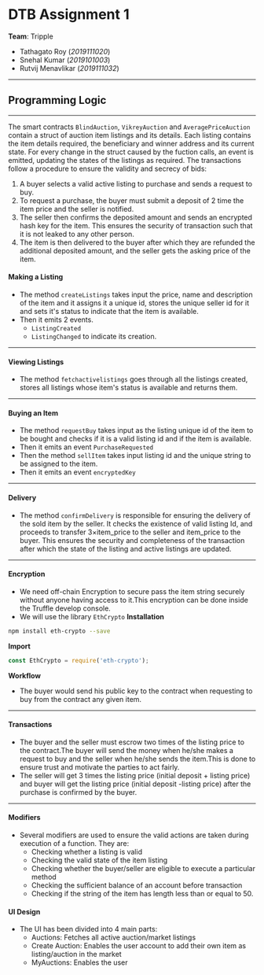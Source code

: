 # DTB Assignment 1

**Team**: Tripple
- Tathagato Roy (*2019111020*)
- Snehal Kumar (*2019101003*)
- Rutvij Menavlikar (*2019111032*)

---

## Programming Logic

---

The smart contracts `BlindAuction`, `VikreyAuction` and `AveragePriceAuction` contain a struct of auction item listings and its details. Each listing contains the item details required, the beneficiary and winner address and its current state.
For every change in the struct caused by the fuction calls, an event is emitted, updating the states of the listings as required.
The transactions follow a procedure to ensure the validity and secrecy of bids:
1. A buyer selects a valid active listing to purchase and sends a request to buy.
2. To request a purchase, the buyer must submit a deposit of 2 time the item price and the seller is notified. 
3. The seller then confirms the deposited amount and sends an encrypted hash key for the item. This ensures the security of transaction such that it is not leaked to any other person.
4. The item is then delivered to the buyer after which they are refunded the additional deposited amount, and the seller gets the asking price of the item.


#### Making a Listing

- The method `createListings` takes input the price, name and description of the item and it assigns it a unique id, stores the unique seller id for it and sets it's status to indicate that the item is available.
- Then it emits 2 events.
    - `ListingCreated`
    - `ListingChanged` to indicate its creation.

---

#### Viewing Listings

- The method `fetchactivelistings` goes through all the listings created, stores all listings whose item's status is available and returns them.

---

#### Buying an Item

- The method `requestBuy` takes input as the listing unique id of the item to be bought and checks if it is a valid listing id and if the item is available.
- Then it emits an event `PurchaseRequested`
- Then the method `sellItem` takes input listing id and the unique string to be assigned to the item.
- Then it emits an event `encryptedKey`

---

#### Delivery

- The method `confirmDelivery` is responsible for ensuring the delivery of the sold item by the seller. It checks the existence of valid listing Id, and proceeds to transfer 3&times;item_price to the seller and item_price to the buyer. This ensures the security and completeness of the transaction after which the state of the listing and active listings are updated.

---

#### Encryption

- We need off-chain Encryption to secure pass the item string securely without anyone having access
to it.This encryption can be done inside the Truffle develop console.
- We will use the library `EthCrypto`
**Installation**
```bash
npm install eth-crypto --save
```
**Import**
```javascript
const EthCrypto = require('eth-crypto');
```
**Workflow**
- The buyer would send his public key to the contract when requesting to buy from the contract any given item.

---

#### Transactions

- The buyer and the seller must escrow two times of the listing price to the contract.The buyer will send the money when he/she makes a request to buy and the seller when he/she sends the item.This is done to ensure trust and motivate the parties to act fairly.
- The seller will get 3 times the listing price (initial deposit + listing price) and buyer will get the listing price (initial deposit -listing price) after the purchase is confirmed by the buyer.

---

#### Modifiers

- Several modifiers are used to ensure the valid actions are taken during execution of a function. They are:
    - Checking whether a listing is valid
    - Checking the valid state of the item listing
    - Checking whether the buyer/seller are eligible to execute a particular method
    - Checking the sufficient balance of an account before transaction
    - Checking if the string of the item has length less than or equal to 50.


#### UI Design
- The UI has been divided into 4 main parts:
    - Auctions: Fetches all active auction/market listings
    - Create Auction: Enables the user account to add their own item as listing/auction in the market
    - MyAuctions: Enables the user